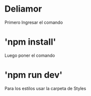 # Deliamor

Primero Ingresar el comando 
# 'npm install'

Luego poner el comando 
# 'npm run dev'


Para los estilos usar la carpeta de Styles